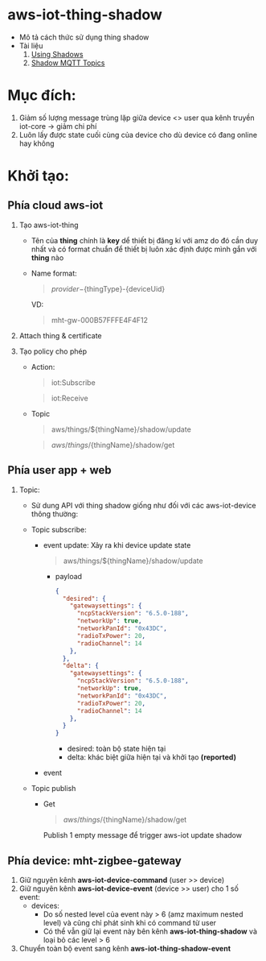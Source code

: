 # aws-iot-thing-shadow

* Mô tả cách thức sử dụng thing shadow
* Tài liệu
  1. [Using Shadows](https://docs.aws.amazon.com/iot/latest/developerguide/using-device-shadows.html)
  2. [Shadow MQTT Topics](https://docs.aws.amazon.com/iot/latest/developerguide/device-shadow-mqtt.html)


# Mục đích:

  1. Giảm số lượng message trùng lặp giữa device <> user qua kênh truyền iot-core -> giảm chi phí
  2. Luôn lấy được state cuối cùng của device cho dù device có đang online hay không

# Khởi tạo:

## Phía cloud aws-iot
1. Tạo aws-iot-thing

    * Tên của **thing** chính là **key** dể thiết bị đăng kí với amz do đó cần duy nhất và có format chuẩn để thiết bị luôn xác định được mình gắn với **thing** nào
    * Name format:
      > ${provider}-${thingType}-{deviceUid}

      VD:
      > mht-gw-000B57FFFE4F4F12
2. Attach thing & certificate
3. Tạo policy cho phép
    * Action:
      > iot:Subscribe

      > iot:Receive
    * Topic
      > aws/things/${thingName}/shadow/update

      > $aws/things/${thingName}/shadow/get
## Phía user app + web
1. Topic:

    * Sử dung API với thing shadow giống như đối với các aws-iot-device thông thường:
    * Topic subscribe:
      * event update: Xảy ra khi device update state
        > aws/things/${thingName}/shadow/update

        * payload
          ```JSON
          {
            "desired": {
              "gatewaysettings": {
                "ncpStackVersion": "6.5.0-188",
                "networkUp": true,
                "networkPanId": "0x43DC",
                "radioTxPower": 20,
                "radioChannel": 14
              },
            },
            "delta": {
              "gatewaysettings": {
                "ncpStackVersion": "6.5.0-188",
                "networkUp": true,
                "networkPanId": "0x43DC",
                "radioTxPower": 20,
                "radioChannel": 14
              },
            }
          }
          ```
          * desired: toàn bộ state hiện tại
          * delta: khác biệt giữa hiện tại và khởi tạo **(reported)**
      * event 
    * Topic publish

        * Get
          > $aws/things/${thingName}/shadow/get

          Publish 1 empty message để trigger aws-iot update shadow
  
## Phía device: mht-zigbee-gateway

1. Giữ nguyên kênh **aws-iot-device-command** (user >> device) 
2. Giữ nguyên kênh **aws-iot-device-event** (device >> user) cho 1 số event:
    * devices:
      * Do số nested level của event này > 6 (amz maximum nested level) và cũng chỉ phát sinh khi có command từ user
      * Có thể vẫn giữ lại event này bên kênh **aws-iot-thing-shadow** và loại bỏ các level > 6
3. Chuyển toàn bộ event sang kênh **aws-iot-thing-shadow-event**
